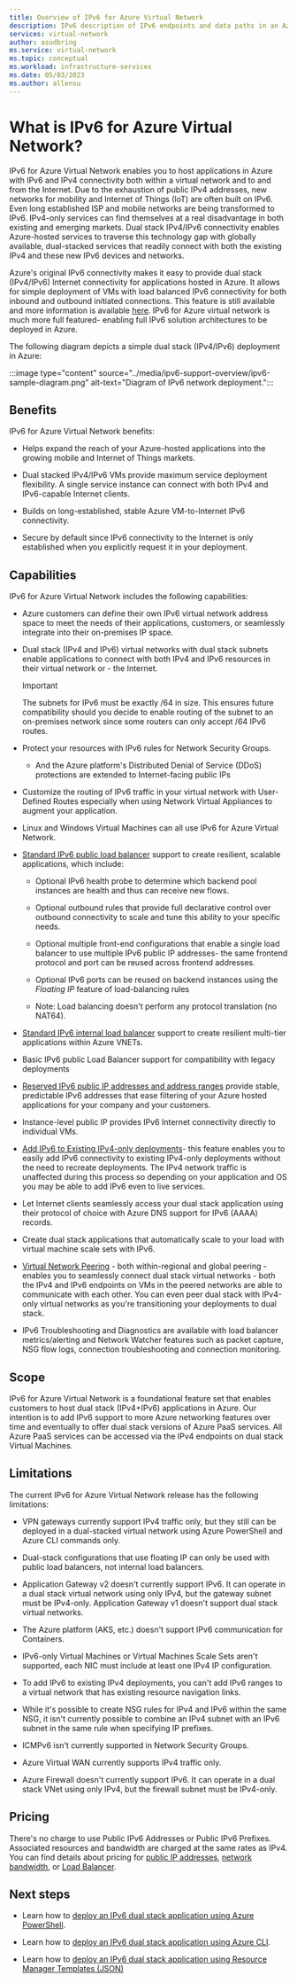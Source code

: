 ```yaml
---
title: Overview of IPv6 for Azure Virtual Network
description: IPv6 description of IPv6 endpoints and data paths in an Azure virtual network.
services: virtual-network
author: asudbring
ms.service: virtual-network
ms.topic: conceptual
ms.workload: infrastructure-services
ms.date: 05/03/2023
ms.author: allensu
---
```


# What is IPv6 for Azure Virtual Network?

IPv6 for Azure Virtual Network enables you to host applications in Azure with IPv6 and IPv4 connectivity both within a virtual network and to and from the Internet. Due to the exhaustion of public IPv4 addresses, new networks for mobility and Internet of Things (IoT) are often built on IPv6. Even long established ISP and mobile networks are being transformed to IPv6. IPv4-only services can find themselves at a real disadvantage in both existing and emerging markets. Dual stack IPv4/IPv6 connectivity enables Azure-hosted services to traverse this technology gap with globally available, dual-stacked services that readily connect with both the existing IPv4 and these new IPv6 devices and networks.

Azure's original IPv6 connectivity makes it easy to provide dual stack (IPv4/IPv6) Internet connectivity for applications hosted in Azure. It allows for simple deployment of VMs with load balanced IPv6 connectivity for both inbound and outbound initiated connections. This feature is still available and more information is available [here](../../load-balancer/load-balancer-ipv6-overview.md).
IPv6 for Azure virtual network is much more full featured- enabling full IPv6 solution architectures to be deployed in Azure.

The following diagram depicts a simple dual stack (IPv4/IPv6) deployment in Azure:

:::image type="content" source="../media/ipv6-support-overview/ipv6-sample-diagram.png" alt-text="Diagram of IPv6 network deployment.":::

## Benefits

IPv6 for Azure Virtual Network benefits:

- Helps expand the reach of your Azure-hosted applications into the growing mobile and Internet of Things markets.

- Dual stacked IPv4/IPv6 VMs provide maximum service deployment flexibility. A single service instance can connect with both IPv4 and IPv6-capable Internet clients.

- Builds on long-established, stable Azure VM-to-Internet IPv6 connectivity.

- Secure by default since IPv6 connectivity to the Internet is only established when you explicitly request it in your deployment.

## Capabilities

IPv6 for Azure Virtual Network includes the following capabilities:

- Azure customers can define their own IPv6 virtual network address space to meet the needs of their applications, customers, or seamlessly integrate into their on-premises IP space.

- Dual stack (IPv4 and IPv6) virtual networks with dual stack subnets enable applications to connect with both IPv4 and IPv6 resources in their virtual network or - the Internet.

    > [!IMPORTANT]
    > The subnets for IPv6 must be exactly /64 in size.  This ensures future compatibility should you decide to enable routing of the subnet to an on-premises network since some routers can only accept /64 IPv6 routes.  

- Protect your resources with IPv6 rules for Network Security Groups.

    - And the Azure platform's Distributed Denial of Service (DDoS) protections are extended to Internet-facing public IPs

- Customize the routing of IPv6 traffic in your virtual network with User-Defined Routes especially when using Network Virtual Appliances to augment your application.

- Linux and Windows Virtual Machines can all use IPv6 for Azure Virtual Network.

- [Standard IPv6 public load balancer](../../load-balancer/virtual-network-ipv4-ipv6-dual-stack-standard-load-balancer-powershell.md) support to create resilient, scalable applications, which include:

    - Optional IPv6 health probe to determine which backend pool instances are health and thus can receive new flows.

    - Optional outbound rules that provide full declarative control over outbound connectivity to scale and tune this ability to your specific needs.

    - Optional multiple front-end configurations that enable a single load balancer to use multiple IPv6 public IP addresses- the same frontend protocol and port can be reused across frontend addresses.

    - Optional IPv6 ports can be reused on backend instances using the *Floating IP* feature of load-balancing rules 

    - Note: Load balancing doesn't perform any protocol translation (no NAT64). 

- [Standard IPv6 internal load balancer](../../load-balancer/ipv6-dual-stack-standard-internal-load-balancer-powershell.md) support to create resilient multi-tier applications within Azure VNETs.   

- Basic IPv6 public Load Balancer support for compatibility with legacy deployments

- [Reserved IPv6 public IP addresses and address ranges](public-ip-address-prefix.md) provide stable, predictable IPv6 addresses that ease filtering of your Azure hosted applications for your company and your customers.

- Instance-level public IP provides IPv6 Internet connectivity directly to individual VMs.

- [Add IPv6 to Existing IPv4-only deployments](../../load-balancer/ipv6-add-to-existing-vnet-powershell.md)- this feature enables you to easily add IPv6 connectivity to existing IPv4-only deployments without the need to recreate deployments.  The IPv4 network traffic is unaffected during this process so depending on your application and OS you may be able to add IPv6 even to live services.    

- Let Internet clients seamlessly access your dual stack application using their protocol of choice with Azure DNS support for IPv6 (AAAA) records. 

- Create dual stack applications that automatically scale to your load with virtual machine scale sets with IPv6.

- [Virtual Network Peering](../../virtual-network/virtual-network-peering-overview.md) - both within-regional and global peering - enables you to seamlessly connect dual stack virtual networks - both the IPv4 and IPv6 endpoints on VMs in the peered networks are able to communicate with each other. You can even peer dual stack with IPv4-only virtual networks as you're transitioning your deployments to dual stack. 

- IPv6 Troubleshooting and Diagnostics are available with load balancer metrics/alerting and Network Watcher features such as packet capture, NSG flow logs, connection troubleshooting and connection monitoring.   

## Scope

IPv6 for Azure Virtual Network is a foundational feature set that enables customers to host dual stack (IPv4+IPv6) applications in Azure. Our intention is to add IPv6 support to more Azure networking features over time and eventually to offer dual stack versions of Azure PaaS services. All Azure PaaS services can be accessed via the IPv4 endpoints on dual stack Virtual Machines.   

## Limitations

The current IPv6 for Azure Virtual Network release has the following limitations:

- VPN gateways currently support IPv4 traffic only, but they still can be deployed in a dual-stacked virtual network using Azure PowerShell and Azure CLI commands only.

- Dual-stack configurations that use floating IP can only be used with public load balancers, not internal load balancers.

- Application Gateway v2 doesn't currently support IPv6. It can operate in a dual stack virtual network using only IPv4, but the gateway subnet must be IPv4-only. Application Gateway v1 doesn't support dual stack virtual networks.

- The Azure platform (AKS, etc.) doesn't support IPv6 communication for Containers. 

- IPv6-only Virtual Machines or Virtual Machines Scale Sets aren't supported, each NIC must include at least one IPv4 IP configuration. 

- To add IPv6 to existing IPv4 deployments, you can't add IPv6 ranges to a virtual network that has existing resource navigation links.

- While it's possible to create NSG rules for IPv4 and IPv6 within the same NSG, it isn't currently possible to combine an IPv4 subnet with an IPv6 subnet in the same rule when specifying IP prefixes.

- ICMPv6 isn't currently supported in Network Security Groups.

- Azure Virtual WAN currently supports IPv4 traffic only.

- Azure Firewall doesn't currently support IPv6. It can operate in a dual stack VNet using only IPv4, but the firewall subnet must be IPv4-only.

## Pricing

There's no charge to use Public IPv6 Addresses or Public IPv6 Prefixes. Associated resources and bandwidth are charged at the same rates as IPv4. You can find details about pricing for [public IP addresses](https://azure.microsoft.com/pricing/details/ip-addresses/), [network bandwidth](https://azure.microsoft.com/pricing/details/bandwidth/), or [Load Balancer](https://azure.microsoft.com/pricing/details/load-balancer/).

## Next steps

- Learn how to [deploy an IPv6 dual stack application using Azure PowerShell](../../load-balancer/virtual-network-ipv4-ipv6-dual-stack-standard-load-balancer-powershell.md).

- Learn how to [deploy an IPv6 dual stack application using Azure CLI](../../load-balancer/virtual-network-ipv4-ipv6-dual-stack-standard-load-balancer-cli.md).

- Learn how to [deploy an IPv6 dual stack application using Resource Manager Templates (JSON)](../../load-balancer/ipv6-configure-standard-load-balancer-template-json.md)
